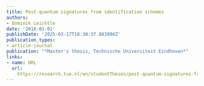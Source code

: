 ```yaml
---
title: Post-quantum signatures from identification schemes
authors:
- Dominik Leichtle
date: '2018-01-01'
publishDate: '2025-03-17T18:30:37.883898Z'
publication_types:
- article-journal
publication: "*Master's thesis, Technische Universiteit Eindhoven*"
links:
- name: URL
  url: 
    https://research.tue.nl/en/studentTheses/post-quantum-signatures-from-identification-schemes
---
```

